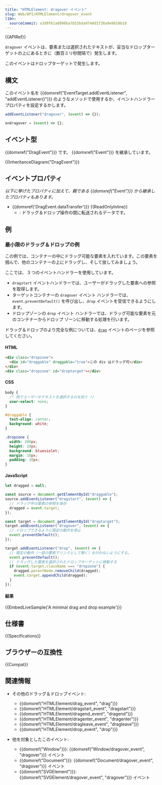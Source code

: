 ```yaml
---
title: "HTMLElement: dragover イベント"
slug: Web/API/HTMLElement/dragover_event
l10n:
  sourceCommit: a3d9f61a8990ba7b53bda9748d1f26a9e9810b18
---
```


{{APIRef}}

`dragover` イベントは、要素または選択されたテキストが、妥当なドロップターゲットの上にあるときに（数百ミリ秒間隔で）発生します。

このイベントはドロップターゲットで発生します。

## 構文

このイベント名を {{domxref("EventTarget.addEventListener", "addEventListener()")}} のようなメソッドで使用するか、イベントハンドラープロパティを設定するかします。

```js
addEventListener("dragover", (event) => {});

ondragover = (event) => {};
```

## イベント型

{{domxref("DragEvent")}} です。 {{domxref("Event")}} を継承しています。

{{InheritanceDiagram("DragEvent")}}

## イベントプロパティ

_以下に挙げたプロパティに加えて、親である {{domxref("Event")}} から継承したプロパティもあります。_

- {{domxref('DragEvent.dataTransfer')}} {{ReadOnlyInline}}
  - : ドラッグ＆ドロップ操作の間に転送されるデータです。

## 例

### 最小限のドラッグ＆ドロップの例

この例では、コンテナーの中にドラッグ可能な要素を入れています。この要素を掴んで、他のコンテナーの上にドラッグし、そして放してみましょう。

ここでは、 3 つのイベントハンドラーを使用しています。

- `dragstart` イベントハンドラーでは、ユーザーがドラッグした要素への参照を取得します。
- ターゲットコンテナーの `dragover` イベント ハンドラーでは、 `event.preventDefault()` を呼び出し、`drop` イベントを受信できるようにします。
- ドロップゾーンの `drop` イベント ハンドラーでは、ドラッグ可能な要素を元のコンテナーからドロップ ゾーンに移動する処理を行います。

ドラッグ＆ドロップのより完全な例については、[`drag`](/ja/docs/Web/API/HTMLElement/drag_event) イベントのページを参照してください。

#### HTML

```html
<div class="dropzone">
  <div id="draggable" draggable="true">この div はドラッグ可</div>
</div>
<div class="dropzone" id="droptarget"></div>
```

#### CSS

```css
body {
  /* 例でユーザーがテキストを選択するのを防ぐ */
  user-select: none;
}

#draggable {
  text-align: center;
  background: white;
}

.dropzone {
  width: 200px;
  height: 20px;
  background: blueviolet;
  margin: 10px;
  padding: 10px;
}
```

#### JavaScript

```js
let dragged = null;

const source = document.getElementById("draggable");
source.addEventListener("dragstart", (event) => {
  // ドラッグ中の要素の参照を保存
  dragged = event.target;
});

const target = document.getElementById("droptarget");
target.addEventListener("dragover", (event) => {
  // ドロップできるように既定の動作を停止
  event.preventDefault();
});

target.addEventListener("drop", (event) => {
  // 既定の動作（一部の要素でリンクとして開く）を行わないようにする。
  event.preventDefault();
  // ドラッグした要素を選択されたドロップターゲットに移動する
  if (event.target.className === "dropzone") {
    dragged.parentNode.removeChild(dragged);
    event.target.appendChild(dragged);
  }
});
```

#### 結果

{{EmbedLiveSample('A minimal drag and drop example')}}

## 仕様書

{{Specifications}}

## ブラウザーの互換性

{{Compat}}

## 関連情報

- その他のドラッグ＆ドロップイベント:

  - {{domxref("HTMLElement/drag_event", "drag")}}
  - {{domxref("HTMLElement/dragstart_event", "dragstart")}}
  - {{domxref("HTMLElement/dragend_event", "dragend")}}
  - {{domxref("HTMLElement/dragenter_event", "dragenter")}}
  - {{domxref("HTMLElement/dragleave_event", "dragleave")}}
  - {{domxref("HTMLElement/drop_event", "drop")}}

- 他を対象としたこのイベント:

  - {{domxref("Window")}}: {{domxref("Window/dragover_event", "dragover")}} イベント
  - {{domxref("Document")}}: {{domxref("Document/dragover_event", "dragover")}} イベント
  - {{domxref("SVGElement")}}: {{domxref("SVGElement/dragover_event", "dragover")}} イベント
